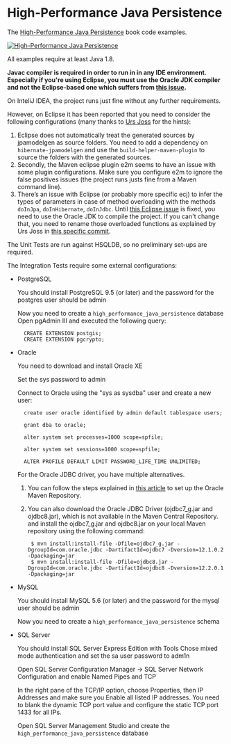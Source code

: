# High-Performance Java Persistence
The [High-Performance Java Persistence](https://leanpub.com/high-performance-java-persistence?utm_source=GitHub&utm_medium=banner&utm_campaign=hpjp) book code examples.

<a href="https://leanpub.com/high-performance-java-persistence?utm_source=GitHub&utm_medium=banner&utm_campaign=hpjp">
<img src="https://vladmihalcea.files.wordpress.com/2015/11/hpjp_small.jpg" alt="High-Performance Java Persistence">
</a>

All examples require at least Java 1.8. 

**Javac compiler is required in order to run in in any IDE environment. 
Especially if you're using Eclipse, you must use the Oracle JDK compiler and not the Eclipse-based one which suffers from [this issue](https://bugs.eclipse.org/bugs/show_bug.cgi?id=434642).**

On InteliJ IDEA, the project runs just fine without any further requirements.

However, on Eclipse it has been reported that you need to consider the following configurations (many thanks to [Urs Joss](https://github.com/ursjoss) for the hints):

1. Eclipse does not automatically treat the generated sources by jpamodelgen as source folders. You need to add a dependency on `hibernate-jpamodelgen` and use the `build-helper-maven-plugin` to source the folders with the generated sources.
2. Secondly, the Maven eclipse plugin e2m seems to have an issue with some plugin configurations. Make sure you configure e2m to ignore the false positives issues (the project runs justs fine from a Maven command line).
3. There’s an issue with Eclipse (or probably more specific ecj) to infer the types of parameters in case of method overloading with the methods `doInJpa`, `doInHibernate`, `doInJdbc`. 
Until [this Eclipse issue](https://bugs.eclipse.org/bugs/show_bug.cgi?id=434642) is fixed, you need to use the Oracle JDK to compile the project.
If you can't change that, you need to rename those overloaded functions as explained by Urs Joss in [this specific commit](https://github.com/ursjoss/high-performance-java-persistence/commit/e975c1bb5c11d9557fcbc3fef88afaf67dc68a25).

The Unit Tests are run against HSQLDB, so no preliminary set-ups are required.

The Integration Tests require some external configurations:

- PostgreSQL

    You should install PostgreSQL 9.5 (or later) and the password for the postgres user should be admin

    Now you need to create a `high_performance_java_persistence` database
    Open pgAdmin III and executed the following query:
    
        CREATE EXTENSION postgis;
        CREATE EXTENSION pgcrypto;
    
- Oracle

    You need to download and install Oracle XE

    Set the sys password to admin

    Connect to Oracle using the "sys as sysdba" user and create a new user:

        create user oracle identified by admin default tablespace users;

        grant dba to oracle;

        alter system set processes=1000 scope=spfile;

        alter system set sessions=1000 scope=spfile;
        
        ALTER PROFILE DEFAULT LIMIT PASSWORD_LIFE_TIME UNLIMITED;

    For the Oracle JDBC driver, you have multiple alternatives.
    
    1. You can follow the steps explained in [this article](http://docs.oracle.com/middleware/1213/core/MAVEN/config_maven_repo.htm#MAVEN9010) to set up the Oracle Maven Repository.

    2. You can also download the Oracle JDBC Driver (ojdbc7_g.jar and ojdbc8.jar), which is not available in the Maven Central Repository.
    and install the ojdbc7_g.jar and ojdbc8.jar on your local Maven repository using the following command:

            $ mvn install:install-file -Dfile=ojdbc7_g.jar -DgroupId=com.oracle.jdbc -DartifactId=ojdbc7 -Dversion=12.1.0.2 -Dpackaging=jar 
            $ mvn install:install-file -Dfile=ojdbc8.jar -DgroupId=com.oracle.jdbc -DartifactId=ojdbc8 -Dversion=12.2.0.1 -Dpackaging=jar

- MySQL

    You should install MySQL 5.6 (or later) and the password for the mysql user should be admin

    Now you need to create a `high_performance_java_persistence` schema

- SQL Server

    You should install SQL Server Express Edition with Tools Chose mixed mode authentication and set the sa user password to adm1n

    Open SQL Server Configuration Manager -> SQL Server Network Configuration and enable Named Pipes and TCP
    
    In the right pane of the TCP/IP option, choose Properties, then IP Addresses and make sure you Enable all listed IP addresses.
    You need to blank the dynamic TCP port value and configure the static TCP port 1433 for all IPs.
        
    Open SQL Server Management Studio and create the `high_performance_java_persistence` database
